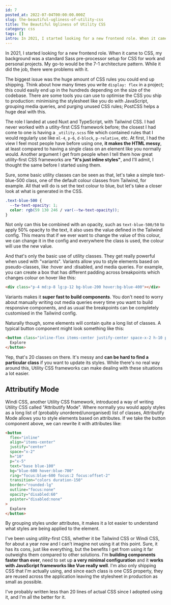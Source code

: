 ```yaml
---
id: 7
posted_at: 2022-07-04T00:00:00.000Z
slug: the-beautiful-ugliness-of-utility-css
title: The Beautiful Ugliness of Utility CSS
category: css
tags: []
intro: In 2021, I started looking for a new frontend role. When it came to CSS, my background was a standard Sass pre-processor setup for CSS for work and personal projects. My go-to would be the 7-1 architecture pattern.
---
```


In 2021, I started looking for a new frontend role. When it came to CSS, my background was a standard Sass pre-processor setup for CSS for work and personal projects. My go-to would be the 7-1 architecture pattern. While it did the job, there were problems with it.

The biggest issue was the huge amount of CSS rules you could end up shipping. Think about how many times you write `display: flex` in a project; this could easily end up in the hundreds depending on the size of the codebase. There are some tools you can use to optimise the CSS you ship to production: minimising the stylesheet like you do with JavaScript, grouping media queries, and purging unused CSS rules; PostCSS helps a huge deal with this.

The role I landed at used Nuxt and TypeScript, with Tailwind CSS. I had never worked with a utlity-first CSS framework before; the closest I had come to one is having a `_utility.scss` file which contained rules that I would regularly use like `ml-4`, `p-6`, `d-block`, `p-relative`, etc. At first, I had the view I feel most people have before using one, **it makes the HTML messy**, at least compared to having a single class on an element like you normally would. Another argument I get from people when I tell them how great utility-first CSS frameworks are **"it's just inline styles"**, and I'll admit, I thought the same before I started using them.

Sure, some basic utility classes can be seen as that, let's take a simple text-blue-500 class, one of the default colour classes from Tailwind, for example. All that will do is set the text colour to blue, but let's take a closer look at what is generated in the CSS.

```css [tailwind.css]
.text-blue-500 {
  --tw-text-opacity: 1;
  color: rgb(59 130 246 / var(--tw-text-opacity));
}
```

Not only can this be combined with an opacity, such as `text-blue-500/50` to apply 50% opacity to the text, it also uses the value defined in the Tailwind config. This means that if we ever want to change the value of this colour, we can change it in the config and everywhere the class is used, the colour will use the new value. 

And that's only the basic use of utility classes. They get really powerful when used with "variants". Variants allow you to style elements based on pseudo-classes, like :hover and :disabled, and media queries. For example, you can create a box that has different padding across breakpoints which changes colour on hover like this:

```html [index.html]
<div class="p-4 md:p-8 lg:p-12 bg-blue-200 hover:bg-blue-400"></div>
```

Variants makes it **super fast to build components**. You don't need to worry about manually writing out media queries every time you want to build responsive components, and as usual the breakpoints can be completely customised in the Tailwind config.

Naturally though, some elements will contain quite a long list of classes. A typical button component might look something like this:

```html [index.html]
<button class="inline-flex items-center justify-center space-x-2 h-10 px-5 text-base text-blue-100 bg-blue-600 hover:bg-blue-700 focus:ring-blue-600 transition-colors duration-150 rounded-lg focus:outline-none focus:ring-2 focus:ring-offset-2 disabled:opacity-60 disabled:pointer-events-none">
  Explore
</button>
```

Yep, that's 20 classes on there. It's messy and **can be hard to find a particular class** if you want to update its styles. While there's no real way around this, Utility CSS frameworks can make dealing with these situations a lot easier.

## Attributify Mode

Windi CSS, another Utility CSS framework, introduced a way of writing Utility CSS called "Attributify Mode". Where normally you would apply styles as a long list of (probably unordered/unorganised) list of classes, Attributify Mode allows you to style elements based on attributes. If we take the button component above, we can rewrite it with attributes like:

```html [index.html]
<button
  flex="inline"
  align="items-center"
  justify="center"
  space="x-2"
  h="10"
  p="x-5"
  text="base blue-100"
  bg="blue-600 hover:blue-700"
  ring="focus:blue-600 focus:2 focus:offset-2"
  transition="colors duration-150"
  border="rounded-lg"
  outline="focus:none"
  opacity="disabled:60"
  pointer="disabled:none"
>
  Explore
</button>
```

By grouping styles under attributes, it makes it a lot easier to understand what styles are being applied to the element.

I've been using utility-first CSS, whether it be Tailwind CSS or Windi CSS, for about a year now and I can't imagine not using it at this point. Sure, it has its cons, just like everything, but the benefits I get from using it far outweighs them compared to other solutions. I'm **building components faster than ever**, need to set up **a very minimal configuration** and it **works with JavaScript frameworks like Vue really well**. I'm also only shipping CSS that I'm actually using, and since each class is one CSS property, they are reused across the application leaving the stylesheet in production as small as possible.

I've probably written less than 20 lines of actual CSS since I adopted using it, and I'm all the better for it.
